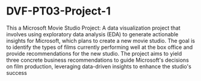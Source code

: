 # DVF-PT03-Project-1
This a Microsoft Movie  Studio Project: A data visualization project that involves using exploratory data analysis (EDA) to generate actionable insights for Microsoft, which plans to create a new movie studio. The goal is to identify the types of films currently performing well at the box office and provide recommendations for the new studio.
The project aims to yield three concrete business recommendations to guide Microsoft's decisions on film production, leveraging data-driven insights to enhance the studio's success

